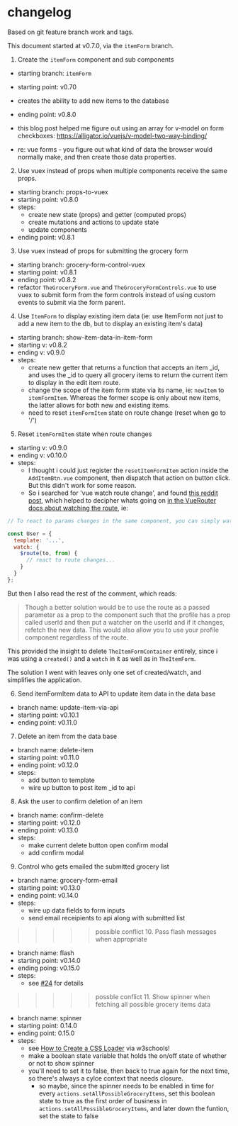 # changelog

Based on git feature branch work and tags.

This document started at v0.7.0, via the `itemForm` branch.

1. Create the `itemForm` component and sub components

- starting branch: `itemForm`
- starting point: v0.70
- creates the ability to add new items to the database
- ending point: v0.8.0

- this blog post helped me figure out using an array for v-model on form checkboxes: https://alligator.io/vuejs/v-model-two-way-binding/

- re: vue forms - you figure out what kind of data the browser would normally make, and then create those data properties.

2. Use vuex instead of props when multiple components receive the same props.

- starting branch: props-to-vuex
- starting point: v0.8.0
- steps:
  - create new state (props) and getter (computed props)
  - create mutations and actions to update state
  - update components
- ending point: v0.8.1

3. Use vuex instead of props for submitting the grocery form

- starting branch: grocery-form-control-vuex
- starting point: v0.8.1
- ending point: v0.8.2
- refactor `TheGroceryForm.vue` and `TheGroceryFormControls.vue` to use vuex to submit form from the form controls instead of using custom events to submit via the form parent.

4. Use `ItemForm` to display existing item data (ie: use ItemForm not just to add a new item to the db, but to display an existing item's data)

- starting branch: show-item-data-in-item-form
- starting v: v0.8.2
- ending v: v0.9.0
- steps:
  - create new getter that returns a function that accepts an item \_id, and uses the \_id to query all grocery items to return the current item to display in the edit item route.
  - change the scope of the item form state via its name, ie: `newItem` to `itemFormItem`. Whereas the former scope is only about new items, the latter allows for both new and existing items.
  - need to reset `itemFormItem` state on route change (reset when go to '/')

5. Reset `itemFormItem` state when route changes

- starting v: v0.9.0
- ending v: v0.10.0
- steps:
  - I thought i could just register the `resetItemFormItem` action inside the `AddItemBtn.vue` component, then dispatch that action on button click. But this didn't work for some reason.
  - So i searched for 'vue watch route change', and found [this reddit post](https://www.reddit.com/r/vuejs/comments/77i8vh/vuerouter_how_to_react_to_url_changes/donk0pd), which helped to decipher whats going on [in the VueRouter docs about watching the route](https://router.vuejs.org/guide/essentials/dynamic-matching.html#reacting-to-params-changes), ie:

```js
// To react to params changes in the same component, you can simply watch the $route object:

const User = {
  template: '...',
  watch: {
    $route(to, from) {
      // react to route changes...
    }
  }
};
```

But then I also read the rest of the comment, which reads:

> Though a better solution would be to use the route as a passed parameter as a prop to the component such that the profile has a prop called userId and then put a watcher on the userId and if it changes, refetch the new data. This would also allow you to use your profile component regardless of the route.

This provided the insight to delete `TheItemFormContainer` entirely, since i was using a `created()` and a `watch` in it as well as in `TheItemForm`.

The solution I went with leaves only one set of created/watch, and simplifies the application.

6. Send itemFormItem data to API to update item data in the data base

- branch name: update-item-via-api
- starting point: v0.10.1
- ending point: v0.11.0

7. Delete an item from the data base

- branch name: delete-item
- starting point: v0.11.0
- ending point: v0.12.0
- steps:
  - add button to template
  - wire up button to post item \_id to api

8. Ask the user to confirm deletion of an item

- branch name: confirm-delete
- starting point: v0.12.0
- ending point: v0.13.0
- steps:
  - make current delete button open confirm modal
  - add confirm modal

9. Control who gets emailed the submitted grocery list

- branch name: grocery-form-email
- starting point: v0.13.0
- ending point: v0.14.0
- steps:
  - wire up data fields to form inputs
  - send email receipients to api along with submitted list

> > > > > possible conflict 10. Pass flash messages when appropriate

- branch name: flash
- starting point: v0.14.0
- ending poing: v0.15.0
- steps:
  - see [#24](https://github.com/brianzelip/groceries-vue/issues/24) for details

> > > > > possble conflict 11. Show spinner when fetching all possible grocery items data

- branch name: spinner
- starting point: 0.14.0
- ending point: 0.15.0
- steps:
  - see [How to Create a CSS Loader](https://www.w3schools.com/howto/howto_css_loader.asp) via w3schools!
  - make a boolean state variable that holds the on/off state of whether or not to show spinner
  - you'll need to set it to false, then back to true again for the next time, so there's always a cylce context that needs closure.
    - so maybe, since the spinner needs to be enabled in time for every `actions.setAllPossibleGroceryItems`, set this boolean state to true as the first order of business in `actions.setAllPossibleGroceryItems`, and later down the funtion, set the state to false

